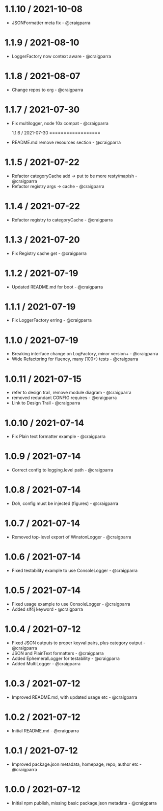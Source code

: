 1.1.10 / 2021-10-08
==================

* JSONFormatter meta fix - @craigparra
  
1.1.9 / 2021-08-10
==================

* LoggerFactory now context aware - @craigparra
  
1.1.8 / 2021-08-07
==================

* Change repos to org - @craigparra

1.1.7 / 2021-07-30
==================

* Fix multilogger, node 10x compat - @craigparra
  

  1.1.6 / 2021-07-30
==================

* README.md remove resources section - @craigparra 
  
1.1.5 / 2021-07-22
==================

* Refactor categoryCache add -> put to be more resty/mapish - @craigparra
* Refactor registry args  -> cache - @craigparra
  
1.1.4 / 2021-07-22
==================

* Refactor registry to categoryCache - @craigparra
  
1.1.3 / 2021-07-20
==================

* Fix Registry cache get  - @craigparra

1.1.2 / 2021-07-19
==================

* Updated README.md for boot - @craigparra

1.1.1 / 2021-07-19
==================

* Fix LoggerFactory erring - @craigparra
  
1.1.0 / 2021-07-19
==================

* Breaking interface change on LogFactory, minor version+ - @craigparra
* Wide Refactoring for fluency, many (100+) tests - @craigparra
  
1.0.11 / 2021-07-15
==================

* refer to design trail, remove module diagram - @craigparra
* removed redundant CONFIG requires - @craigparra
* Link to Design Trail - @craigparra

1.0.10 / 2021-07-14
==================

* Fix Plain text formatter example  - @craigparra
  
1.0.9 / 2021-07-14
==================

* Correct config to logging.level path  - @craigparra
  
1.0.8 / 2021-07-14
==================

* Doh, config must be injected (figures)  - @craigparra
  
1.0.7 / 2021-07-14
==================

* Removed top-level export of WinstonLogger  - @craigparra
  
1.0.6 / 2021-07-14
==================

* Fixed testability example to use ConsoleLogger - @craigparra
  
1.0.5 / 2021-07-14
==================

* Fixed usage example to use ConsoleLogger - @craigparra
* Added slf4j keyword - @craigparra
  
1.0.4 / 2021-07-12
==================

* Fixed JSON outputs to proper keyval pairs, plus category output - @craigparra
* JSON and PlainText formatters - @craigparra
* Added EphemeralLogger for testability - @craigparra
* Added MultiLogger - @craigparra

1.0.3 / 2021-07-12
==================

* Improved README.md, with updated usage etc - @craigparra
  
1.0.2 / 2021-07-12
==================

* Initial README.md - @craigparra

1.0.1 / 2021-07-12
==================

* Improved package.json metadata, homepage, repo, author etc - @craigparra

1.0.0 / 2021-07-12
==================

* Initial npm publish, missing basic package.json metadata - @craigparra
